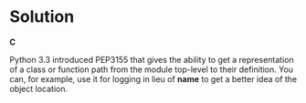 # Solution

**C**

Python 3.3 introduced PEP3155 that gives the ability to get a representation of a class or function path from the module top-level to their definition. You can, 
for example, use it for logging in lieu of __name__ to get a better idea of the object location.